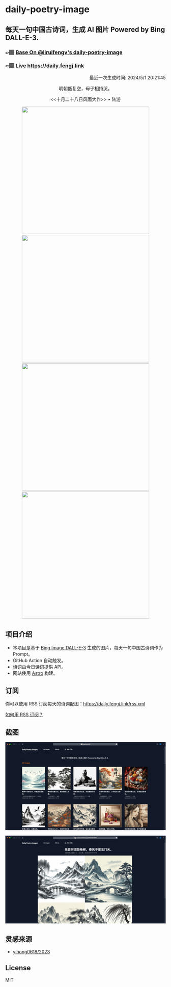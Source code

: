 
# daily-poetry-image

## 每天一句中国古诗词，生成 AI 图片 Powered by Bing DALL-E-3.

### 👉🏽 [Base On @liruifengv's daily-poetry-image](https://github.com/liruifengv/daily-poetry-image)

### 👉🏽 [Live](https://daily.fengj.link) https://daily.fengj.link

<p align="right">
  最近一次生成时间: 2024/5/1 20:21:45
</p>
<p align="center">
明朝甑复空，母子相持哭。
</p>
<p align="center">
<<十月二十八日风雨大作>> • 陆游
</p>
<p align="center">
<img src="https://tse4.mm.bing.net/th/id/OIG4.lYSGZqsPMl3S4YCYSwGT" height="400" width="400" />
<img src="https://tse3.mm.bing.net/th/id/OIG4.JRXww7xmBLpJWzXJjBhd" height="400" width="400" />
<img src="https://tse4.mm.bing.net/th/id/OIG4.vnuJuZtOLtu7KZHpL6MY" height="400" width="400" />
<img src="https://tse3.mm.bing.net/th/id/OIG4.lA9Mo1CGHh6GIFj314Eq" height="400" width="400" />
</p>

## 项目介绍

-   本项目是基于 [Bing Image DALL-E-3](https://www.bing.com/images/create) 生成的图片，每天一句中国古诗词作为 Prompt。
-   GitHub Action 自动触发。
-   诗词由[今日诗词](https://www.jinrishici.com/)提供 API。
-   网站使用 [Astro](https://astro.build) 构建。

## 订阅

你可以使用 RSS 订阅每天的诗词配图：https://daily.fengj.link/rss.xml

[如何用 RSS 订阅？](https://zhuanlan.zhihu.com/p/55026716)

## 截图

![图片列表](./screenshots/Snipaste_2023-12-28_21-00-26.png)

![图片详情](./screenshots/Snipaste_2023-12-28_21-00-53.png)

## 灵感来源

-   [yihong0618/2023](https://github.com/yihong0618/2023)

## License

MIT
